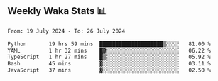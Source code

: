 ## Weekly Waka Stats 📊
<!--START_SECTION:waka-->

```txt
From: 19 July 2024 - To: 26 July 2024

Python       19 hrs 59 mins  ████████████████████▒░░░░   81.00 %
YAML         1 hr 32 mins    █▓░░░░░░░░░░░░░░░░░░░░░░░   06.22 %
TypeScript   1 hr 27 mins    █▒░░░░░░░░░░░░░░░░░░░░░░░   05.92 %
Bash         45 mins         ▓░░░░░░░░░░░░░░░░░░░░░░░░   03.11 %
JavaScript   37 mins         ▓░░░░░░░░░░░░░░░░░░░░░░░░   02.50 %
```

<!--END_SECTION:waka-->

<!--

Here are some ideas to get you started:

- 🔭 I’m currently working on (way to add branches committed on)
- 🌱 I’m currently learning Web Frameworks and Machine Learning! (Lisp, JS (react & angular), Python, and __)
- 💬 Ask me about ...
- 📫 How to reach me: 
- 😄 Pronouns: He/Him/His
- ⚡ Fun fact: ...

that-recsys-lab
-->
